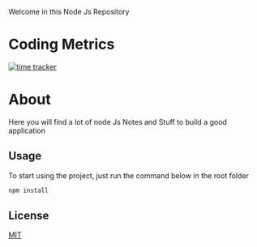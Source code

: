 Welcome in this Node Js Repository

# Coding Metrics

[![time tracker](https://wakatime.com/badge/github/1kevinson/node-js-complete-guide.svg)](https://wakatime.com/badge/github/1kevinson/node-js-complete-guide)

# About

Here you will find a lot of node Js Notes and Stuff to build a good application

## Usage

To start using the project, just run the command below in the root folder 

```bash
npm install
```

## License
[MIT](https://choosealicense.com/licenses/mit/)

